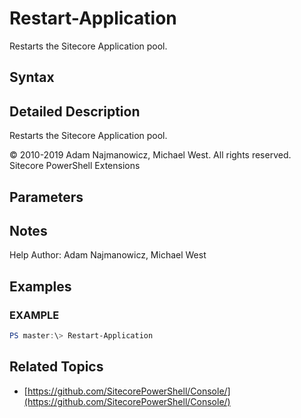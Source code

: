 # Restart-Application

Restarts the Sitecore Application pool.

## Syntax

## Detailed Description

Restarts the Sitecore Application pool.

© 2010-2019 Adam Najmanowicz, Michael West. All rights reserved. Sitecore PowerShell Extensions

## Parameters

## Notes

Help Author: Adam Najmanowicz, Michael West

## Examples

### EXAMPLE

```powershell
PS master:\> Restart-Application
```

## Related Topics

* [https://github.com/SitecorePowerShell/Console/](https://github.com/SitecorePowerShell/Console/) 

